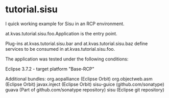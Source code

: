 tutorial.sisu
=============

I quick working example for Sisu in an RCP environment.

at.kvas.tutorial.sisu.foo.Application is the entry point.

Plug-ins at.kvas.tutorial.sisu.bar and at.kvas.tutorial.sisu.baz 
define services to be consumed in at.kvas.tutorial.sisu.foo.

The application was tested under the following conditions:

Eclipse 3.7.2 - target platform "Base-RCP"

Additional bundles:
org.aopalliance (Eclipse Orbit)
org.objectweb.asm (Eclipse Orbit)
javax.inject (Eclipse Orbit)
sisu-guice (github.com/sonatype)
guava (Part of github.com/sonatype repository)
sisu (Eclipse git repository)
